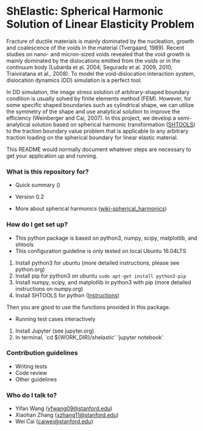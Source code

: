 # ShElastic: Spherical Harmonic Solution of Linear Elasticity Problem #

Fracture of ductile materials is mainly dominated by the nucleation, growth and coalescence of the voids in the material (Tvergaard, 1989). Recent studies on nano- and micron-sized voids revealed that the void growth is mainly dominated by the dislocations emitted from the voids or in the continuum body (Lubarda et al. 2004; Segurado et al. 2009, 2010; Traiviratana et al., 2008). To model the void-dislocation interaction system, dislocation dynamics (DD) simulation is a perfect tool. 

In DD simulation, the image stress solution of arbitrary-shaped boundary condition is usually solved by finite elements method (FEM). However, for some specific shaped boundaries such as cylindrical shape, we can utilize the symmetry of the shape and use analytical solution to improve the efficiency (Weinberger and Cai, 2007). In this project, we develop a semi-analytical solution based on spherical harmonic transformation ([SHTOOLS](https://shtools.oca.eu/shtools/)) to the traction boundary value problem that is applicable to any arbitrary traction loading on the spherical boundary for linear elastic material.

This README would normally document whatever steps are necessary to get your application up and running.

### What is this repository for? ###

* Quick summary ()


* Version 0.2
* More about spherical harmonics ([wiki-spherical\_harmonics](https://en.wikipedia.org/wiki/Spherical_harmonics))

### How do I get set up? ###

* This python package is based on python3, numpy, scipy, matplotlib, and shtools
* This configuration guideline is only tested on local Ubuntu 16.04LTS

1. Install python3 for ubuntu (more detailed instructions, please see python.org)
2. Install pip for python3 on ubuntu
    `sudo apt-get install python3-pip`
3. Install numpy, scipy, and matplotlib in python3 with pip (more detailed instructions on numpy.org)
4. Install SHTOOLS for python ([Instructions](https://shtools.oca.eu/shtools/www/install.html))

Then you are good to use the functions provided in this package.

* Running test cases interactively

1. Install Jupyter (see jupyter.org)
2. In terminal, 
    `cd ${WORK_DIR}/shelastic'
    'jupyter notebook'

### Contribution guidelines ###

* Writing tests
* Code review
* Other guidelines

### Who do I talk to? ###

* Yifan Wang (yfwang09@stanford.edu)
* Xiaohan Zhang (xzhang11@stanford.edu)
* Wei Cai (caiwei@stanford.edu)

